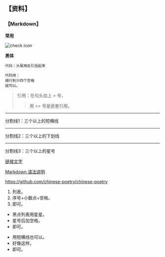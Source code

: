 ## 【资料】






















### 【Markdown】
 **常用** 
 
![check icon](https://tingfengting.files.wordpress.com/2018/08/10.jpg)

**黑体**


`代码：头尾用反引括起来`

    代码块：
    缩行到少四个空格
    就可以。


> 引用：在句头加上 > 号，
>> 用 >> 号是嵌套引用。


----
分割线1：三个以上的短横线
____
分割线2：三个以上的下划线
****
分割线3：三个以上的星号


[链接文字](链接地址)

[Markdown 语法说明](https://www.appinn.com/markdown/)

https://github.com/chinese-poetry/chinese-poetry


1. 列表。
2. 序号+小数点+空格。
3. 即可。 

* 黑点列表用星星。
* 星号后加空格。
* 即可。

- 用短横线也可以。
- 好像这样。
- 即可。

